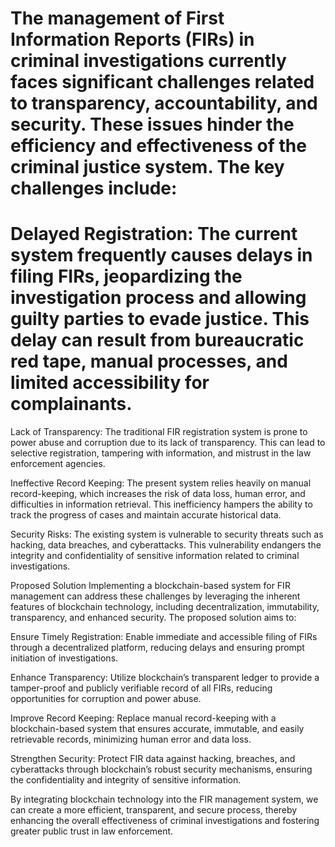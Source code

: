 # The management of First Information Reports (FIRs) in criminal investigations currently faces significant challenges related to transparency, accountability, and security. These issues hinder the efficiency and effectiveness of the criminal justice system. The key challenges include:
# Delayed Registration: The current system frequently causes delays in filing FIRs, jeopardizing the investigation process and allowing guilty parties to evade justice. This delay can result from bureaucratic red tape, manual processes, and limited accessibility for complainants.

Lack of Transparency: The traditional FIR registration system is prone to power abuse and corruption due to its lack of transparency. This can lead to selective registration, tampering with information, and mistrust in the law enforcement agencies.

Ineffective Record Keeping: The present system relies heavily on manual record-keeping, which increases the risk of data loss, human error, and difficulties in information retrieval. This inefficiency hampers the ability to track the progress of cases and maintain accurate historical data.

Security Risks: The existing system is vulnerable to security threats such as hacking, data breaches, and cyberattacks. This vulnerability endangers the integrity and confidentiality of sensitive information related to criminal investigations.

Proposed Solution
Implementing a blockchain-based system for FIR management can address these challenges by leveraging the inherent features of blockchain technology, including decentralization, immutability, transparency, and enhanced security. The proposed solution aims to:

Ensure Timely Registration: Enable immediate and accessible filing of FIRs through a decentralized platform, reducing delays and ensuring prompt initiation of investigations.

Enhance Transparency: Utilize blockchain’s transparent ledger to provide a tamper-proof and publicly verifiable record of all FIRs, reducing opportunities for corruption and power abuse.

Improve Record Keeping: Replace manual record-keeping with a blockchain-based system that ensures accurate, immutable, and easily retrievable records, minimizing human error and data loss.

Strengthen Security: Protect FIR data against hacking, breaches, and cyberattacks through blockchain’s robust security mechanisms, ensuring the confidentiality and integrity of sensitive information.

By integrating blockchain technology into the FIR management system, we can create a more efficient, transparent, and secure process, thereby enhancing the overall effectiveness of criminal investigations and fostering greater public trust in law enforcement.
